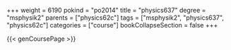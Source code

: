 +++
weight = 6190
pokind = "po2014"
title = "physics637"
degree = "msphysik2"
parents = ["physics62c"]
tags = ["msphysik2", "physics637", "physics62c"]
categories = ["course"]
bookCollapseSection = false
+++

{{< genCoursePage >}}
